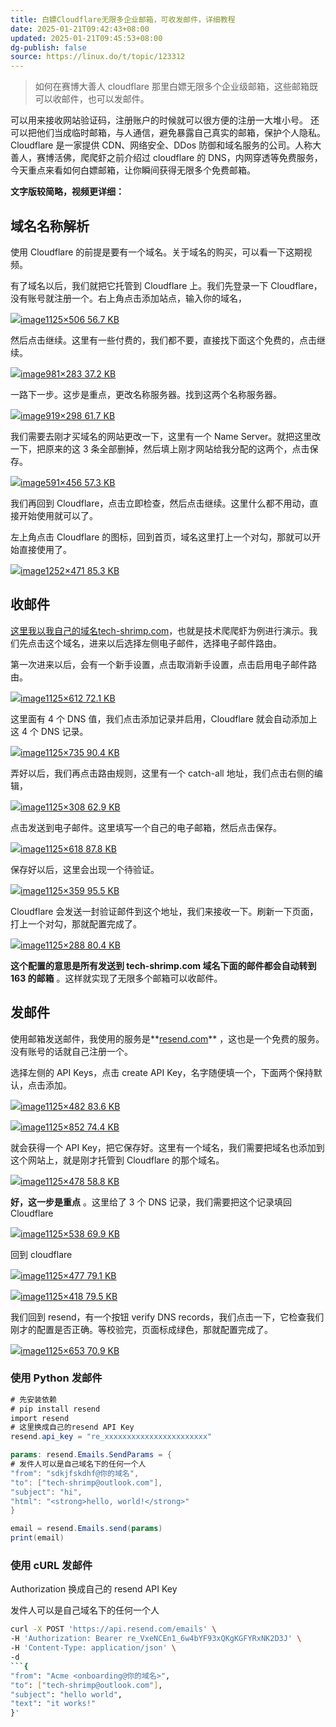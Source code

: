 ```yaml
---
title: 白嫖Cloudflare无限多企业邮箱，可收发邮件，详细教程
date: 2025-01-21T09:42:43+08:00
updated: 2025-01-21T09:45:53+08:00
dg-publish: false
source: https://linux.do/t/topic/123312
---
```


> 如何在赛博大善人 cloudflare 那里白嫖无限多个企业级邮箱，这些邮箱既可以收邮件，也可以发邮件。

可以用来接收网站验证码，注册账户的时候就可以很方便的注册一大堆小号。 还可以把他们当成临时邮箱，与人通信，避免暴露自己真实的邮箱，保护个人隐私。 Cloudflare 是一家提供 CDN、网络安全、DDos 防御和域名服务的公司。人称大善人，赛博活佛，爬爬虾之前介绍过 cloudflare 的 DNS，内网穿透等免费服务，今天重点来看如何白嫖邮箱，让你瞬间获得无限多个免费邮箱。

**文字版较简略，视频更详细：**

## 域名名称解析

使用 Cloudflare 的前提是要有一个域名。关于域名的购买，可以看一下这期视频。

有了域名以后，我们就把它托管到 Cloudflare 上。我们先登录一下 Cloudflare，没有账号就注册一个。右上角点击添加站点，输入你的域名，

[![](https://cdn.wallleap.cn/img/pic/illustration/20250121094335050.jpeg?imageSlim)image1125×506 56.7 KB](https://linux.do/uploads/default/original/3X/a/5/a5d86393a5d9c3b9892bb0591d9e431580258649.jpeg)

然后点击继续。这里有一些付费的，我们都不要，直接找下面这个免费的，点击继续。

[![](https://cdn.wallleap.cn/img/pic/illustration/20250121094335052.png?imageSlim)image981×283 37.2 KB](https://linux.do/uploads/default/original/3X/3/9/39aa27287f7ef1a448ace9cadabdd368fe9d5bc3.png)

一路下一步。这步是重点，更改名称服务器。找到这两个名称服务器。

[![](https://cdn.wallleap.cn/img/pic/illustration/20250121094335053.png?imageSlim)image919×298 61.7 KB](https://linux.do/uploads/default/original/3X/f/f/ffd252067082dd99e5ddb521b3e3f81c6c102570.png)

我们需要去刚才买域名的网站更改一下，这里有一个 Name Server。就把这里改一下，把原来的这 3 条全部删掉，然后填上刚才网站给我分配的这两个，点击保存。

[![](https://cdn.wallleap.cn/img/pic/illustration/20250121094335054.png?imageSlim)image591×456 57.3 KB](https://linux.do/uploads/default/original/3X/9/f/9fd59e000a1c9fc394d5ac75657783a91b176e42.png)

我们再回到 Cloudflare，点击立即检查，然后点击继续。这里什么都不用动，直接开始使用就可以了。

左上角点击 Cloudflare 的图标，回到首页，域名这里打上一个对勾，那就可以开始直接使用了。

[![](https://cdn.wallleap.cn/img/pic/illustration/20250121094335055.png?imageSlim)image1252×471 85.3 KB](https://linux.do/uploads/default/original/3X/0/2/02ea77da08fd6217759e277d33a81be060d06848.png)

## 收邮件

[这里我以我自己的域名tech-shrimp.com](http://xn--tech-shrimp-2u0ri05cgtm89vy8oba5435g9i1bgi6coti.com/)，也就是技术爬爬虾为例进行演示。我们先点击这个域名，进来以后选择左侧电子邮件，选择电子邮件路由。

第一次进来以后，会有一个新手设置，点击取消新手设置，点击启用电子邮件路由。

[![](https://cdn.wallleap.cn/img/pic/illustration/20250121094335056.jpeg?imageSlim)image1125×612 72.1 KB](https://linux.do/uploads/default/original/3X/8/1/81e9fcc2f934cea6be6c0f317c679e2ffa890897.jpeg)

这里面有 4 个 DNS 值，我们点击添加记录并启用，Cloudflare 就会自动添加上这 4 个 DNS 记录。

[![](https://cdn.wallleap.cn/img/pic/illustration/20250121094335057.jpeg?imageSlim)image1125×735 90.4 KB](https://linux.do/uploads/default/original/3X/a/d/adae45eb5c9425a7c8a5ba960acd09dfa1a5e043.jpeg)

弄好以后，我们再点击路由规则，这里有一个 catch-all 地址，我们点击右侧的编辑，

[![](https://cdn.wallleap.cn/img/pic/illustration/20250121094335058.png?imageSlim)image1125×308 62.9 KB](https://linux.do/uploads/default/original/3X/9/6/96c9e1aca257cedd5a0c4ae8b093877ca41e88d1.png)

点击发送到电子邮件。这里填写一个自己的电子邮箱，然后点击保存。

[![](https://cdn.wallleap.cn/img/pic/illustration/20250121094335059.png?imageSlim)image1125×618 87.8 KB](https://linux.do/uploads/default/original/3X/b/4/b4c2f51c2a6528a6547787f901e34b44cec2eadb.png)

保存好以后，这里会出现一个待验证。

[![](https://cdn.wallleap.cn/img/pic/illustration/20250121094335060.png?imageSlim)image1125×359 95.5 KB](https://linux.do/uploads/default/original/3X/7/b/7b70469481711b80562941327414b89fad55d489.png)

Cloudflare 会发送一封验证邮件到这个地址，我们来接收一下。刷新一下页面，打上一个对勾，那就配置完成了。

[![](https://cdn.wallleap.cn/img/pic/illustration/20250121094335061.png?imageSlim)image1125×288 80.4 KB](https://linux.do/uploads/default/original/3X/0/b/0bc7edbfc4681bc98afb4fe6507b631ab7cbfa44.png)

**这个配置的意思是所有发送到 tech-shrimp.com 域名下面的邮件都会自动转到 163 的邮箱** 。这样就实现了无限多个邮箱可以收邮件。

## 发邮件

使用邮箱发送邮件，我使用的服务是**[resend.com](http://resend.com/)** ，这也是一个免费的服务。没有账号的话就自己注册一个。

选择左侧的 API Keys，点击 create API Key，名字随便填一个，下面两个保持默认，点击添加。

[![](https://cdn.wallleap.cn/img/pic/illustration/20250121094335062.png?imageSlim)image1125×482 83.6 KB](https://linux.do/uploads/default/original/3X/f/7/f7a904bf0975bd8142bd082dd4d0af2a50ad51d5.png)

[![](https://cdn.wallleap.cn/img/pic/illustration/20250121094335063.png?imageSlim)image1125×852 74.4 KB](https://linux.do/uploads/default/original/3X/f/b/fb13cb69e6e482f33eaf249bd9005d27880630ff.png)

就会获得一个 API Key，把它保存好。这里有一个域名，我们需要把域名也添加到这个网站上，就是刚才托管到 Cloudflare 的那个域名。

[![](https://cdn.wallleap.cn/img/pic/illustration/20250121094335064.png?imageSlim)image1125×478 58.8 KB](https://linux.do/uploads/default/original/3X/e/d/eda1acee6dd3081099f87eee7ac6c1bb4648a41d.png)

**好，这一步是重点** 。这里给了 3 个 DNS 记录，我们需要把这个记录填回 Cloudflare

[![](https://cdn.wallleap.cn/img/pic/illustration/20250121094335065.jpeg?imageSlim)image1125×538 69.9 KB](https://linux.do/uploads/default/original/3X/8/c/8c5bbfd5d4641ae6d08d4c98b473e3f2adcc97fc.jpeg)

回到 cloudflare

[![](https://cdn.wallleap.cn/img/pic/illustration/20250121094335066.jpeg?imageSlim)image1125×477 79.1 KB](https://linux.do/uploads/default/original/3X/5/a/5a74826849494b308fe3f40a18a841e9415c6792.jpeg)

[![](https://cdn.wallleap.cn/img/pic/illustration/20250121094335067.jpeg?imageSlim)image1125×418 79.5 KB](https://linux.do/uploads/default/original/3X/1/1/11542f552c274d2d3c85a65229c5c317ca5190b3.jpeg)

我们回到 resend，有一个按钮 verify DNS records，我们点击一下，它检查我们刚才的配置是否正确。等校验完，页面标成绿色，那就配置完成了。

[![](https://cdn.wallleap.cn/img/pic/illustration/20250121094335068.jpeg?imageSlim)image1125×653 70.9 KB](https://linux.do/uploads/default/original/3X/4/7/47e6e97a806db768e7e54731ddae6d9b38f22fef.jpeg)

### 使用 Python 发邮件

```csharp
# 先安装依赖
# pip install resend
import resend
# 这里换成自己的resend API Key
resend.api_key = "re_xxxxxxxxxxxxxxxxxxxxxxx"

params: resend.Emails.SendParams = {
# 发件人可以是自己域名下的任何一个人
"from": "sdkjfskdhf@你的域名",
"to": ["tech-shrimp@outlook.com"],
"subject": "hi",
"html": "<strong>hello, world!</strong>"
}

email = resend.Emails.send(params)
print(email)
```

### 使用 cURL 发邮件

Authorization 换成自己的 resend API Key

发件人可以是自己域名下的任何一个人

````bash
curl -X POST 'https://api.resend.com/emails' \
-H 'Authorization: Bearer re_VxeNCEn1_6w4bYF93xQKgKGFYRxNK2D3J' \
-H 'Content-Type: application/json' \
-d 
```{
"from": "Acme <onboarding@你的域名>",
"to": ["tech-shrimp@outlook.com"],
"subject": "hello world",
"text": "it works!"
}'
````
